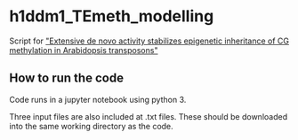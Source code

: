 # h1ddm1_TEmeth_modelling
Script for ["Extensive de novo activity stabilizes epigenetic inheritance of CG methylation in Arabidopsis transposons"](https://www.biorxiv.org/content/10.1101/2022.04.19.488736v1.full)

## How to run the code
Code runs in a jupyter notebook using python 3.

Three input files are also included at .txt files. 
These should be downloaded into the same working directory as the code. 

